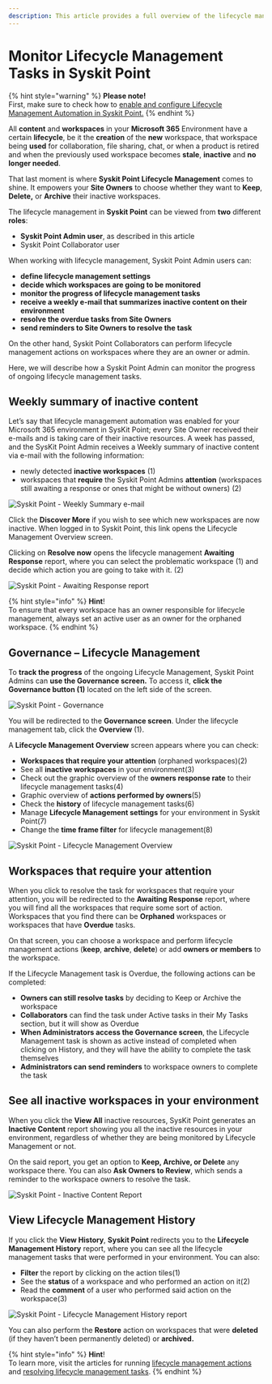 ```yaml
---
description: This article provides a full overview of the lifecycle management automation process for Syskit Point Admins.
---
```


# Monitor Lifecycle Management Tasks in Syskit Point

{% hint style="warning" %}
**Please note!**  
First, make sure to check how to [enable and configure Lifecycle Management Automation in Syskit Point.](enable-lifecycle-management.md)
{% endhint %}

All **content** and **workspaces** in your **Microsoft 365** Environment have a certain **lifecycle**, be it the **creation** of the **new** workspace, that workspace being **used** for collaboration, file sharing, chat, or when a product is retired and when the previously used workspace becomes **stale**, **inactive** and **no longer needed**.

That last moment is where **Syskit Point Lifecycle Management** comes to shine. It empowers your **Site Owners** to choose whether they want to **Keep**, **Delete,** or **Archive** their inactive workspaces.

The lifecycle management in **Syskit Point** can be viewed from **two** different **roles**:

* **Syskit Point Admin user**, as described in this article
* Syskit Point Collaborator user

When working with lifecycle management, Syskit Point Admin users can:

* **define lifecycle management settings**
* **decide which workspaces are going to be monitored**
* **monitor the progress of lifecycle management tasks**
* **receive a weekly e-mail that summarizes inactive content on their environment**
* **resolve the overdue tasks from Site Owners**
* **send reminders to Site Owners to resolve the task**

On the other hand, Syskit Point Collaborators can perform lifecycle management actions on workspaces where they are an owner or admin.

Here, we will describe how a Syskit Point Admin can monitor the progress of ongoing lifecycle management tasks.

## Weekly summary of inactive content

Let’s say that lifecycle management automation was enabled for your Microsoft 365 environment in SysKit Point; every Site Owner received their e-mails and is taking care of their inactive resources. A week has passed, and the SysKit Point Admin receives a Weekly summary of inactive content via e-mail with the following information:

* newly detected **inactive workspaces** \(1\)
* workspaces that **require** the Syskit Point Admins **attention** \(workspaces still awaiting a response or ones that might be without owners\) \(2\)

![Syskit Point - Weekly Summary e-mail](../../.gitbook/assets/monitor-lifecycle-management-tasks-weekly-summary-email.png)

Click the **Discover More** if you wish to see which new workspaces are now inactive. When logged in to Syskit Point, this link opens the Lifecycle Management Overview screen.

Clicking on **Resolve now** opens the lifecycle management **Awaiting Response** report, where you can select the problematic workspace \(1\) and decide which action you are going to take with it. \(2\)

![Syskit Point - Awaiting Response report](../../.gitbook/assets/monitor-lifecycle-management-awiting-response.png)

{% hint style="info" %}
**Hint**!  
To ensure that every workspace has an owner responsible for lifecycle management, always set an active user as an owner for the orphaned workspace.
{% endhint %}

## Governance – Lifecycle Management

To **track the progress** of the ongoing Lifecycle Management, Syskit Point Admins can **use the Governance screen.** To access it, **click the Governance button (1)** located on the left side of the screen.

![Syskit Point - Governance](../../.gitbook/assets/monitor-lifecycle-management-govern.png)

You will be redirected to the **Governance screen**. Under the lifecycle management tab, click the **Overview** \(1\). 

A **Lifecycle Management Overview** screen appears where you can check:

* **Workspaces that require your attention** \(orphaned workspaces\)\(2\)
* See all **inactive workspaces** in your environment\(3\)
* Check out the graphic overview of the **owners response rate** to their lifecycle management tasks\(4\)
* Graphic overview of **actions performed by owners**\(5\)
* Check the **history** of lifecycle management tasks\(6\)
* Manage **Lifecycle Management settings** for your environment in Syskit Point\(7\)
* Change the **time frame filter** for lifecycle management\(8\)

![Syskit Point - Lifecycle Management Overview](../../.gitbook/assets/monitor-lifecycle-management-lifecycle-overview.png)

## Workspaces that require your attention

When you click to resolve the task for workspaces that require your attention, you will be redirected to the **Awaiting Response** report, where you will find all the workspaces that require some sort of action. Workspaces that you find there can be **Orphaned** workspaces or workspaces that have **Overdue** tasks.

On that screen, you can choose a workspace and perform lifecycle management actions \(**keep**, **archive**, **delete**\) or add **owners or members** to the workspace.

If the Lifecycle Management task is Overdue, the following actions can be completed: 
  * **Owners can still resolve tasks** by deciding to Keep or Archive the workspace
  * **Collaborators** can find the task under Active tasks in their My Tasks section, but it will show as Overdue
  * **When Administrators access the Governance screen**, the Lifecycle Management task is shown as active instead of completed when clicking on History, and they will have the ability to complete the task themselves
  * **Administrators can send reminders** to workspace owners to complete the task


## See all inactive workspaces in your environment

When you click the **View All** inactive resources, SysKit Point generates an **Inactive Content** report showing you all the inactive resources in your environment, regardless of whether they are being monitored by Lifecycle Management or not. 

On the said report, you get an option to **Keep, Archive, or Delete** any workspace there. You can also **Ask Owners to Review**, which sends a reminder to the workspace owners to resolve the task. 

![Syskit Point - Inactive Content Report](../../.gitbook/assets/monitor-lifecycle-management-inactive-report.png)

## View Lifecycle Management History

If you click the **View History**, **Syskit Point** redirects you to the **Lifecycle Management History** report, where you can see all the lifecycle management tasks that were performed in your environment. 
You can also:

* **Filter** the report by clicking on the action tiles\(1\)
* See the **status** of a workspace and who performed an action on it\(2\)
* Read the **comment** of a user who performed said action on the workspace\(3\)

![Syskit Point - Lifecycle Management History report](../../.gitbook/assets/monitor-lifecycle-management-lifecycle-history.png)

You can also perform the **Restore** action on workspaces that were **deleted** \(if they haven’t been permanently deleted\) or **archived.**

{% hint style="info" %}
**Hint**!  
To learn more, visit the articles for running [lifecycle management actions](lifecycle-management-actions.md) and [resolving lifecycle management tasks](../../point-collaborators/resolve-governance-tasks/lifecycle-management.md).
{% endhint %}
